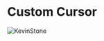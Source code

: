 <h1>Custom Cursor</h1>
<img src="https://komarev.com/ghpvc/?username=CustomCursor-KevinStoneTech&color=00FA9A&label=Acessos" alt="KevinStone" />

